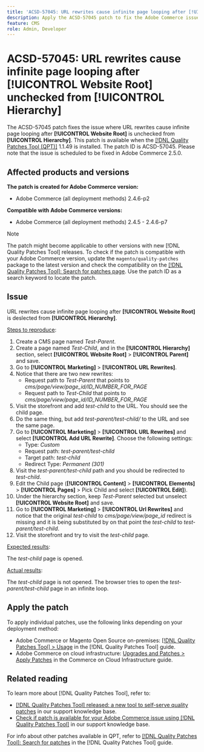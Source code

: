 ```yaml
---
title: 'ACSD-57045: URL rewrites cause infinite page looping after [!UICONTROL Website Root] unchecked from [!UICONTROL Hierarchy]'
description: Apply the ACSD-57045 patch to fix the Adobe Commerce issue where URL rewrites cause infinite page looping after [!UICONTROL Website Root] is unchecked from [!UICONTROL Hierarchy].
feature: CMS
role: Admin, Developer
---
```


# ACSD-57045: URL rewrites cause infinite page looping after [!UICONTROL Website Root] unchecked from [!UICONTROL Hierarchy]

The ACSD-57045 patch fixes the issue where URL rewrites cause infinite page looping after **[!UICONTROL Website Root]** is unchecked from **[!UICONTROL Hierarchy]**. This patch is available when the [[!DNL Quality Patches Tool (QPT)]](/help/announcements/adobe-commerce-announcements/magento-quality-patches-released-new-tool-to-self-serve-quality-patches.md) 1.1.49 is installed. The patch ID is ACSD-57045. Please note that the issue is scheduled to be fixed in Adobe Commerce 2.5.0.

## Affected products and versions

**The patch is created for Adobe Commerce version:**

* Adobe Commerce (all deployment methods) 2.4.6-p2

**Compatible with Adobe Commerce versions:**

* Adobe Commerce (all deployment methods) 2.4.5 - 2.4.6-p7

>[!NOTE]
>
>The patch might become applicable to other versions with new [!DNL Quality Patches Tool] releases. To check if the patch is compatible with your Adobe Commerce version, update the `magento/quality-patches` package to the latest version and check the compatibility on the [[!DNL Quality Patches Tool]: Search for patches page](https://experienceleague.adobe.com/tools/commerce-quality-patches/index.html). Use the patch ID as a search keyword to locate the patch.

## Issue

URL rewrites cause infinite page looping  after **[!UICONTROL Website Root]** is deslected from **[!UICONTROL Hierarchy]**.

<u>Steps to reproduce</u>:

1. Create a CMS page named *Test-Parent*.
1. Create a page named *Test-Child*, and in the **[!UICONTROL Hierarchy]** section, select **[!UICONTROL Website Root]** > **[!UICONTROL Parent]** and save.
1. Go to **[!UICONTROL Marketing]** > **[!UICONTROL URL Rewrites]**.
1. Notice that there are two new rewrites:
   * Request path to *Test-Parent* that points to *cms/page/view/page_id/ID_NUMBER_FOR_PAGE*
   * Request path to *Test-Child* that points to *cms/page/view/page_id/ID_NUMBER_FOR_PAGE*
1. Visit the storefront and add *test-child* to the URL. You should see the child page.
1. Do the same thing, but add *test-parent/test-child/* to the URL and see the same page.
1. Go to **[!UICONTROL Marketing]** > **[!UICONTROL URL Rewrites]** and select **[!UICONTROL Add URL Rewrite]**. Choose the following settings:
   * Type: *Custom*
   * Request path: *test-parent/test-child*
   * Target path: *test-child*
   * Redirect Type: *Permanent (301)*
1. Visit the *test-parent/test-child* path and you should be redirected to *test-child*.
1. Edit the Child page (**[!UICONTROL Content]** > **[!UICONTROL Elements]** > **[!UICONTROL Pages]** > Pick Child and select **[!UICONTROL Edit]**).
1. Under the hierarchy section, keep *Test-Parent* selected but unselect **[!UICONTROL Website Root]** and save.
1. Go to **[!UICONTROL Marketing]** > **[!UICONTROL Url Rewrites]** and notice that the original *test-child* to *cms/page/view/page_id* redirect is missing and it is being substituted by on that point the *test-child* to *test-parent/test-child*.
1. Visit the storefront and try to visit the *test-child* page.

<u>Expected results</u>:

The *test-child* page is opened.

<u>Actual results</u>:

The *test-child* page is not opened. The browser tries to open the *test-parent/test-child* page in an infinite loop.

## Apply the patch

To apply individual patches, use the following links depending on your deployment method:

* Adobe Commerce or Magento Open Source on-premises: [[!DNL Quality Patches Tool] > Usage](https://experienceleague.adobe.com/docs/commerce-operations/tools/quality-patches-tool/usage.html) in the [!DNL Quality Patches Tool] guide.
* Adobe Commerce on cloud infrastructure: [Upgrades and Patches > Apply Patches](https://experienceleague.adobe.com/docs/commerce-cloud-service/user-guide/develop/upgrade/apply-patches.html) in the Commerce on Cloud Infrastructure guide.

## Related reading

To learn more about [!DNL Quality Patches Tool], refer to:

* [[!DNL Quality Patches Tool] released: a new tool to self-serve quality patches](/help/announcements/adobe-commerce-announcements/magento-quality-patches-released-new-tool-to-self-serve-quality-patches.md) in our support knowledge base.
* [Check if patch is available for your Adobe Commerce issue using [!DNL Quality Patches Tool]](/help/support-tools/patches-available-in-qpt-tool/check-patch-for-magento-issue-with-magento-quality-patches.md) in our support knowledge base.

For info about other patches available in QPT, refer to [[!DNL Quality Patches Tool]: Search for patches](https://experienceleague.adobe.com/tools/commerce-quality-patches/index.html) in the [!DNL Quality Patches Tool] guide.
